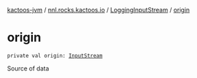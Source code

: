 [kactoos-jvm](../../index.md) / [nnl.rocks.kactoos.io](../index.md) / [LoggingInputStream](index.md) / [origin](./origin.md)

# origin

`private val origin: `[`InputStream`](http://docs.oracle.com/javase/8/docs/api/java/io/InputStream.html)

Source of data

